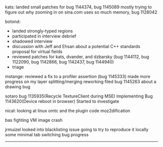 kats:
        landed small patches for bug 1144374, bug 1145089
        mostly trying to figure out why zooming in on sina.com uses so much memory, bug 1128042



botond:
  - landed strongly-typed regions
  - participated in interview debrief
  - shadowed interview
  - discussion with Jeff and Ehsan about a potential C++ standards proposal for virtual fields
  - reviewed patches for kats, dvander, and dzbarsky (bug 1144112, bug 1122090, bug 1142866, bug 1142437, bug 1144940)
  - triage



mstange:
        reviewed a fix to a profiler assertion (bug 1145333)
        made more progress on my layer splitting/merging reworking
        filed bug 1145263 about a drawing bug



sotaro
        bug 1135935(Recycle TextureClient during MSE) Implementing
        Bug 1143620(Device reboot in browser) Started to investigate



nical:
        looking at linux omtc and the plugin code moz2dification



bas
        fighting VM
        image crash



jrmuizel
        looked into blacklisting issue
        going to try to reproduce it locally
        some minimal tab switching bug progress

________________


